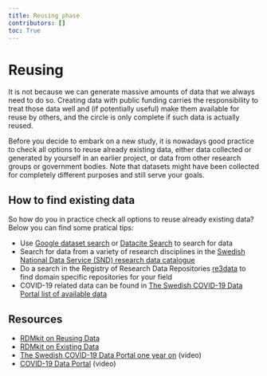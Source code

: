 ```yaml
---
title: Reusing phase
contributors: []
toc: True
---
```


# Reusing
It is not because we can generate massive amounts of data that we always need to do so. Creating data with public funding carries the responsibility to treat those data well and (if potentially useful) make them available for reuse by others, and the circle is only complete if such data is actually reused.

Before you decide to embark on a new study, it is nowadays good practice to check all options to reuse already existing data, either data collected or generated by yourself in an earlier project, or data from other research groups or government bodies. Note that datasets might have been collected for completely different purposes and still serve your goals.

## How to find existing data
So how do you in practice check all options to reuse already existing data? Below you can find some pratical tips:

* Use [Google dataset search](https://datasetsearch.research.google.com) or [Datacite Search](https://search.datacite.org) to search for data
*  Search for data from a variety of research disciplines in the [Swedish National Data Service (SND) research data catalogue](https://snd.gu.se/en/catalogue)
* Do a search in the Registry of Research Data Repositories [re3data](https://www.re3data.org) to find domain specific repositories for your field
* COVID-19 related data can be found in [The Swedish COVID-19 Data Portal list of available data](https://covid19dataportal.se/datasets/all/)


## Resources
* [RDMkit on Reusing Data](https://rdmkit.elixir-europe.org/reusing)
* [RDMkit on Existing Data](https://rdmkit.elixir-europe.org/existing_data)
* [The Swedish COVID-19 Data Portal one year on](https://www.youtube.com/watch?v=UUsoY6Lfa1o&list=PL1nnHOyxN_WdqnzLqbmWJz_i0f2anT9cS&index=7) (video)
* [COVID-19 Data Portal](https://www.youtube.com/watch?v=Q2W1MvxMkJ0&list=PL1nnHOyxN_WdqnzLqbmWJz_i0f2anT9cS&index=12) (video)
